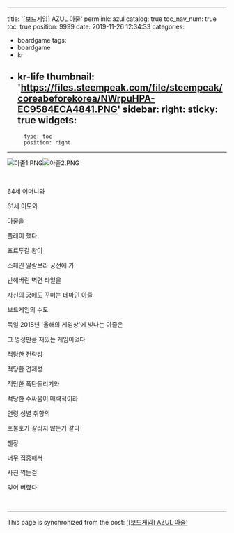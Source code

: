 
---
title: '[보드게임] AZUL 아줄'
permlink: azul
catalog: true
toc_nav_num: true
toc: true
position: 9999
date: 2019-11-26 12:34:33
categories:
- boardgame
tags:
- boardgame
- kr
- kr-life
thumbnail: 'https://files.steempeak.com/file/steempeak/coreabeforekorea/NWrpuHPA-EC9584ECA4841.PNG'
sidebar:
    right:
        sticky: true
widgets:
    -
        type: toc
        position: right
---


![아줄1.PNG](https://files.steempeak.com/file/steempeak/coreabeforekorea/NWrpuHPA-EC9584ECA4841.PNG)![아줄2.PNG](https://files.steempeak.com/file/steempeak/coreabeforekorea/bAK9QyiW-EC9584ECA4842.PNG)


<BR>

64세 어머니와

61세 이모와 

아줄을 

플레이 했다

포르투갈 왕이

스페인 알람브라 궁전에 가

반해버린 벽면 타일을

자신의 궁에도 꾸미는 테마인 아줄

보드게임의 수도 

독일 2018년 '올해의 게임상'에 빛나는 아줄은

그 명성만큼 재밌는 게임이었다

적당한 전략성

적당한 견제성

적당한 폭탄돌리기와 

적당한 수싸움이 매력적이라

연령 성별 취향의

호불호가 갈리지 않는거 같다

젠장

너무 집중해서

사진 찍는걸 

잊어 버렸다

<br>



- - -

This page is synchronized from the post: ['[보드게임] AZUL 아줄'](https://steemit.com/@coreabeforekorea/azul)
